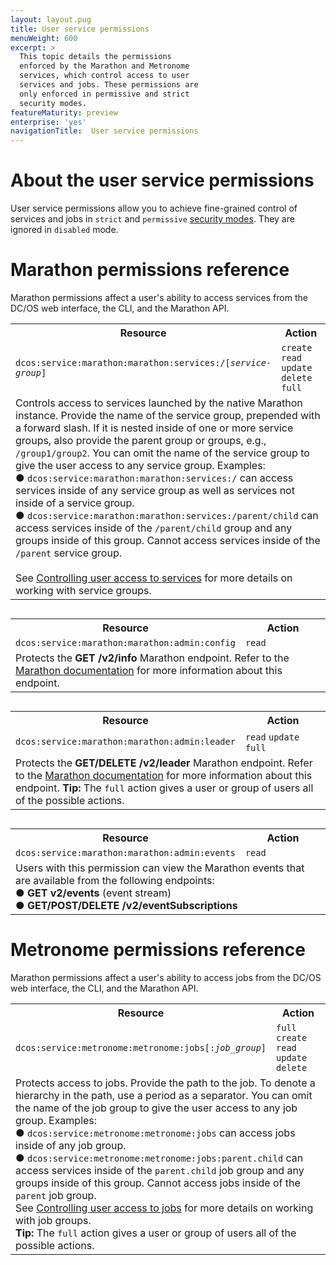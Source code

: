 ```yaml
---
layout: layout.pug
title: User service permissions
menuWeight: 600
excerpt: >
  This topic details the permissions
  enforced by the Marathon and Metronome
  services, which control access to user
  services and jobs. These permissions are
  only enforced in permissive and strict
  security modes.
featureMaturity: preview
enterprise: 'yes'
navigationTitle:  User service permissions
---
```


# About the user service permissions

User service permissions allow you to achieve fine-grained control of services and jobs in `strict` and `permissive` [security modes](/docs/1.8/administration/installing/custom/configuration-parameters/#security). They are ignored in `disabled` mode.


# <a name="marathon"></a>Marathon permissions reference

Marathon permissions affect a user's ability to access services from the DC/OS web interface, the CLI, and the Marathon API. 

<table class="table" STYLE="margin-bottom: 30px;">
  <tr>
    <th>
      Resource
    </th>
    <th>
      Action
    </th>
  </tr>
  <tr>
    <td width="70%">
      <code>dcos:service:marathon:marathon:services:/[<i>service-group</i>]</code>
    </td>
    <td>
      <code>create</code> <code>read</code> <code>update</code> <code>delete</code> <code>full</code>
    </td>
  </tr>
  <tr>
    <td colspan="2">
    Controls access to services launched by the native Marathon instance.  Provide the name of the service group, prepended with a forward slash. If it is nested inside of one or more service groups, also provide the parent group or groups, e.g., <code>/group1/group2</code>. You can omit the name of the service group to give the user access to any service group. Examples:<br/>
    &#x25cf; <code>dcos:service:marathon:marathon:services:/</code> can access services inside of any service group as well as services not inside of a service group.<br/>
    &#x25cf; <code>dcos:service:marathon:marathon:services:/parent/child</code> can access services inside of the <code>/parent/child</code> group and any groups inside of this group. Cannot access services inside of the <code>/parent</code> service group.<br/>
    <br/>
    See <a href="/docs/1.8/administration/id-and-access-mgt/permissions/service-groups/">Controlling user access to services</a> for more details on working with service groups.
    </td>
  </tr>
</table>

<table class="table" STYLE="margin-bottom: 30px;">
  <tr>
    <th>
      Resource
    </th>
    <th>
      Action
    </th>
  </tr>
  <tr>
    <td width="55%">
      <code>dcos:service:marathon:marathon:admin:config</code>
    </td>
    <td>
      <code>read</code>
    </td>
  </tr>
  <tr>
    <td colspan="2">Protects the <b>GET /v2/info</b> Marathon endpoint. Refer to the <a href="http://mesosphere.github.io/marathon/docs/rest-api.html#get-v2-info">Marathon documentation</a> for more information about this endpoint.</td>
  </tr>
</table>

<table class="table" STYLE="margin-bottom: 30px;">  
  <tr>
    <th>
      Resource
    </th>
    <th>
      Action
    </th>
  </tr>
  <tr>
    <td width="55%">
      <code>dcos:service:marathon:marathon:admin:leader</code>
    </td>
    <td>
      <code>read</code> <code>update</code> <code>full</code>
    </td>
  </tr>
  <tr>
  <td colspan="2">Protects the <b>GET/DELETE /v2/leader</b> Marathon endpoint. Refer to the <a href="http://mesosphere.github.io/marathon/docs/rest-api.html#server-info">Marathon documentation</a> for more information about this endpoint. <b>Tip:</b> The <code>full</code> action gives a user or group of users all of the possible actions.</td>
  </tr> 
</table>

<table class="table">
  <tr>
    <th>
      Resource
    </th>
    <th>
      Action
    </th>
  </tr>
  <tr>
    <td width="55%">
      <code>dcos:service:marathon:marathon:admin:events</code>
    </td>
    <td>
      <code>read</code>
    </td>
  </tr>
  <tr>
    <td colspan="2">Users with this permission can view the Marathon events that are available from the following endpoints:<br/>
    &#x25cf; <b>GET v2/events</b> (event stream)<br/>
    &#x25cf; <b>GET/POST/DELETE /v2/eventSubscriptions</b> 
    </td>
  </tr>
</table>




# <a name="metronome"></a>Metronome permissions reference

Marathon permissions affect a user's ability to access jobs from the DC/OS web interface, the CLI, and the Marathon API. 

<table class="table">
  <tr>
    <th>
      Resource
    </th>
    <th>
      Action
    </th>
  </tr>
  <tr>
    <td width="60%">
      <code>dcos:service:metronome:metronome:jobs[:<i>job_group</i>]</code>
    </td>
    <td>
      <code>full</code> <code>create</code> <code>read</code> <code>update</code> <code>delete</code>
    </td>
  <tr>
    <td colspan="2">
      Protects access to jobs. Provide the path to the job. To denote a hierarchy in the path, use a period as a separator. You can omit the name of the job group to give the user access to any job group. Examples:<br/>
      &#x25cf; <code>dcos:service:metronome:metronome:jobs</code> can access jobs inside of any job group.<br/>
      &#x25cf; <code>dcos:service:metronome:metronome:jobs:parent.child</code> can access services inside of the <code>parent.child</code> job group and any groups inside of this group. Cannot access jobs inside of the <code>parent</code> job group.<br/>
      See <a href="/docs/1.8/administration/id-and-access-mgt/permissions/job-groups/">Controlling user access to jobs</a> for more details on working with job groups.<br/>
      <b>Tip:</b> The <code>full</code> action gives a user or group of users all of the possible actions.
    </td>
  </tr>
</table>

  